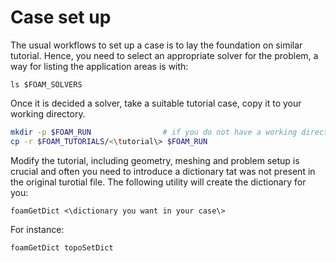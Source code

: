 # Case set up

The usual workflows to set up a case is to lay the foundation on similar tutorial.
Hence, you need to select an appropriate solver for the problem, a way for listing
the application areas is with:
```shell-session
ls $FOAM_SOLVERS
```
Once it is decided a solver, take a suitable tutorial case, copy it to your working directory.
```sh
mkdir -p $FOAM_RUN                # if you do not have a working directory
cp -r $FOAM_TUTORIALS/<\tutorial\> $FOAM_RUN
```
Modify the tutorial, including geometry, meshing and problem setup is crucial and often
you need to introduce a dictionary tat was not present in the original turotial file. The
following utility will create the dictionary for you:

```shell-session
foamGetDict <\dictionary you want in your case\>
```
For instance:

```console
foamGetDict topoSetDict
```
<!--  Script to show the footer   -->
<html>
<script
    src="https://code.jquery.com/jquery-3.3.1.js"
    integrity="sha256-2Kok7MbOyxpgUVvAk/HJ2jigOSYS2auK4Pfzbm7uH60="
    crossorigin="anonymous">
</script>
<script>
$(function(){
  $("#footer").load("../footers/footer_first_level_depth.html");
});
</script>
<body>
<div id="footer"></div>
</body>
</html>
